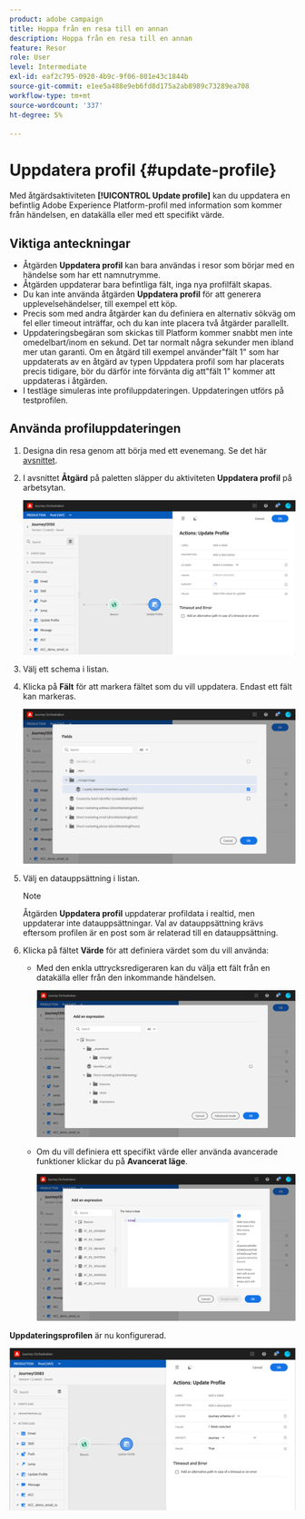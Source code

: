 ```yaml
---
product: adobe campaign
title: Hoppa från en resa till en annan
description: Hoppa från en resa till en annan
feature: Resor
role: User
level: Intermediate
exl-id: eaf2c795-0920-4b9c-9f06-801e43c1844b
source-git-commit: e1ee5a488e9eb6fd8d175a2ab8989c73289ea708
workflow-type: tm+mt
source-wordcount: '337'
ht-degree: 5%

---
```


# Uppdatera profil {#update-profile}

Med åtgärdsaktiviteten **[!UICONTROL Update profile]** kan du uppdatera en befintlig Adobe Experience Platform-profil med information som kommer från händelsen, en datakälla eller med ett specifikt värde.

## Viktiga anteckningar

* Åtgärden **Uppdatera profil** kan bara användas i resor som börjar med en händelse som har ett namnutrymme.
* Åtgärden uppdaterar bara befintliga fält, inga nya profilfält skapas.
* Du kan inte använda åtgärden **Uppdatera profil** för att generera upplevelsehändelser, till exempel ett köp.
* Precis som med andra åtgärder kan du definiera en alternativ sökväg om fel eller timeout inträffar, och du kan inte placera två åtgärder parallellt.
* Uppdateringsbegäran som skickas till Platform kommer snabbt men inte omedelbart/inom en sekund. Det tar normalt några sekunder men ibland mer utan garanti. Om en åtgärd till exempel använder&quot;fält 1&quot; som har uppdaterats av en åtgärd av typen Uppdatera profil som har placerats precis tidigare, bör du därför inte förvänta dig att&quot;fält 1&quot; kommer att uppdateras i åtgärden.
* I testläge simuleras inte profiluppdateringen. Uppdateringen utförs på testprofilen.

## Använda profiluppdateringen

1. Designa din resa genom att börja med ett evenemang. Se det här [avsnittet](../building-journeys/journey.md).

1. I avsnittet **Åtgärd** på paletten släpper du aktiviteten **Uppdatera profil** på arbetsytan.

   ![](../assets/profileupdate0.png)

1. Välj ett schema i listan.

1. Klicka på **Fält** för att markera fältet som du vill uppdatera. Endast ett fält kan markeras.

   ![](../assets/profileupdate2.png)

1. Välj en datauppsättning i listan.

   >[!NOTE]
   >
   >Åtgärden **Uppdatera profil** uppdaterar profildata i realtid, men uppdaterar inte datauppsättningar. Val av datauppsättning krävs eftersom profilen är en post som är relaterad till en datauppsättning.

1. Klicka på fältet **Värde** för att definiera värdet som du vill använda:

   * Med den enkla uttrycksredigeraren kan du välja ett fält från en datakälla eller från den inkommande händelsen.

      ![](../assets/profileupdate4.png)

   * Om du vill definiera ett specifikt värde eller använda avancerade funktioner klickar du på **Avancerat läge**.

      ![](../assets/profileupdate3.png)

**Uppdateringsprofilen** är nu konfigurerad.

![](../assets/profileupdate1.png)
